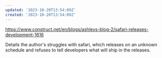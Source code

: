 ```yaml
---
updated: '2023-10-20T13:54:09Z'
created: '2023-10-20T13:54:09Z'
---
```

https://www.construct.net/en/blogs/ashleys-blog-2/safari-releases-development-1616

Details the author's struggles with safari, which releases on an unknown schedule and refuses to tell developers what will ship in the releases.
